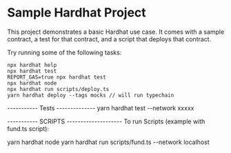 # Sample Hardhat Project

This project demonstrates a basic Hardhat use case. It comes with a sample contract, a test for that contract, and a script that deploys that contract.

Try running some of the following tasks:

```shell
npx hardhat help
npx hardhat test
REPORT_GAS=true npx hardhat test
npx hardhat node
npx hardhat run scripts/deploy.ts
yarn hardhat deploy --tags mocks // will run typechain
```

-----------  Tests  --------------
yarn hardhat test --network xxxxx

-----------  SCRIPTS  --------------------
To run Scripts (example with fund.ts script):

yarn hardhat node
yarn hardhat run scripts/fund.ts --network localhost